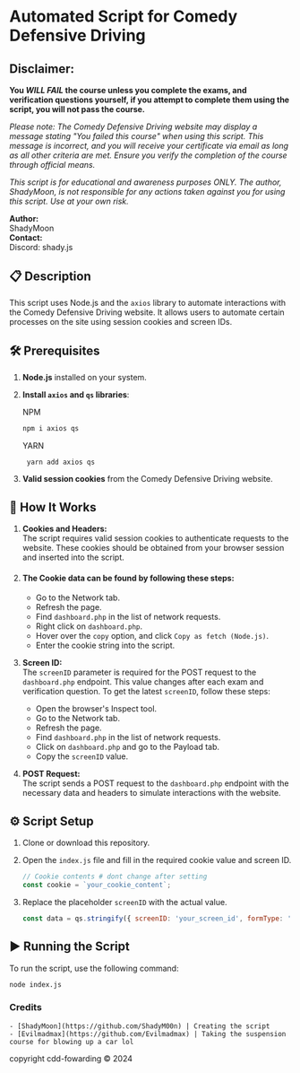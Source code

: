 # Automated Script for Comedy Defensive Driving

## **Disclaimer:**  

**You *WILL FAIL* the course unless you complete the exams, and verification questions yourself, if you attempt to complete them using the script, you will not pass the course.**

*Please note: The Comedy Defensive Driving website may display a message stating "You failed this course" when using this script. This message is incorrect, and you will receive your certificate via email as long as all other criteria are met. Ensure you verify the completion of the course through official means.*

*This script is for educational and awareness purposes ONLY. The author, ShadyMoon, is not responsible for any actions taken against you for using this script. Use at your own risk.*

**Author:**  
ShadyMoon  
**Contact:**  
Discord: shady.js

## 📋 Description

This script uses Node.js and the `axios` library to automate interactions with the Comedy Defensive Driving website. It allows users to automate certain processes on the site using session cookies and screen IDs.

## 🛠️ Prerequisites

1. **Node.js** installed on your system.
2. **Install `axios` and `qs` libraries**:

    NPM
    ```bash
    npm i axios qs
    ```
    YARN
   ```bash
    yarn add axios qs
    ```
3. **Valid session cookies** from the Comedy Defensive Driving website.

## 🧩 How It Works

1. **Cookies and Headers:**  
   The script requires valid session cookies to authenticate requests to the website. These cookies should be obtained from your browser session and inserted into the script.
   
 2.  #### The __Cookie__ data can be found by following these steps:
       - Go to the Network tab.
       - Refresh the page.
       - Find `dashboard.php` in the list of network requests.
       - Right click on `dashboard.php`.
       - Hover over the `copy` option, and click `Copy as fetch (Node.js)`.
       - Enter the cookie string into the script.


3. **Screen ID:**  
   The `screenID` parameter is required for the POST request to the `dashboard.php` endpoint. This value changes after each exam and verification question. To get the latest `screenID`, follow these steps:
   - Open the browser's Inspect tool.
   - Go to the Network tab.
   - Refresh the page.
   - Find `dashboard.php` in the list of network requests.
   - Click on `dashboard.php` and go to the Payload tab.
   - Copy the `screenID` value.

4. **POST Request:**  
   The script sends a POST request to the `dashboard.php` endpoint with the necessary data and headers to simulate interactions with the website.

## ⚙️ Script Setup

1. Clone or download this repository.
2. Open the `index.js` file and fill in the required cookie value and screen ID.
    ```javascript
    // Cookie contents # dont change after setting
    const cookie = `your_cookie_content`;
    ```

3. Replace the placeholder `screenID` with the actual value.
    ```javascript
    const data = qs.stringify({ screenID: 'your_screen_id', formType: 'video' });
    ```

## ▶️ Running the Script

To run the script, use the following command:
```bash
node index.js
```

### Credits
    - [ShadyMoon](https://github.com/ShadyM00n) | Creating the script
    - [Evilmadmax](https://github.com/Evilmadmax) | Taking the suspension course for blowing up a car lol

copyright cdd-fowarding © 2024
